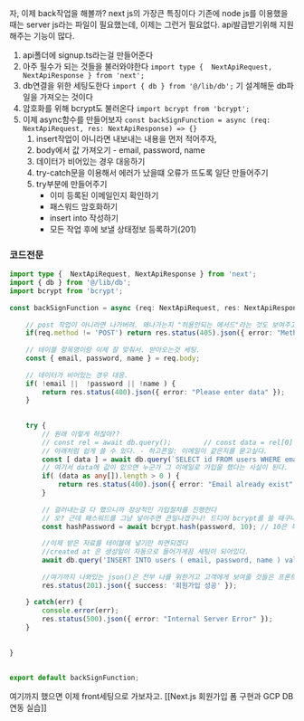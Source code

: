 자, 이제 back작업을 해볼까?
next js의 가장큰 특징이다
기존에 node js를 이용했을때는  server js라는 파일이 필요했는데, 이제는 그런거 필요없다. 
api발급받기위해 지원해주는 기능이 많다.

1. api폴더에 signup.ts라는걸 만들어준다
2. 아주 필수가 되는 것들을 불러와야한다
	`import type {  NextApiRequest, NextApiResponse } from 'next';`
3. db연결을 위한 세팅도한다
	`import { db } from '@/lib/db';` 
	기 설계해둔 db파일을 가져오는 것이다
4. 암호화를 위해 bcrypt도 불러온다
	 `import bcrypt from 'bcrypt';`
5. 이제 async함수를 만들어보자
	`const backSignFunction = async (req: NextApiRequest, res: NextApiResponse) => {} `
	1)  insert작업이 아니라면 내보내는 내용을 먼저 적어주자,
	2) body에서 값 가져오기 - email, password, name
	3) 데이터가 비어있는 경우 대응하기
	4) try-catch문을 이용해서 에러가 났을떄 오류가 뜨도록 일단 만들어주기
	5) try부분에 만들어주기
		- 이미 등록된 이메일인지 확인하기
		- 패스워드 암호화하기
		- insert into 작성하기
		- 모든 작업 후에 보낼 상태정보 등록하기(201)


### 코드전문

```ts
import type {  NextApiRequest, NextApiResponse } from 'next';  
import { db } from '@/lib/db';  
import bcrypt from 'bcrypt';  
  
const backSignFunction = async (req: NextApiRequest, res: NextApiResponse) => {  
  
    // post 작업이 아니라면 나가버려. 왜나가는지 "허용안되는 메서드"라는 것도 보여주고 말야.  
    if(req.method != 'POST') return res.status(405).json({ error: "Method Not Allowed" });  
  
    // 테이블 항목명이랑 이제 잘 맞춰서. 받아오는것 세팅.  
    const { email, password, name } = req.body;  
  
    // 데이터가 비어있는 경우 대응.  
    if( !email ||  !password || !name ) {  
        return res.status(400).json({ error: "Please enter data" });  
    }  
  
  
    try {  
        // 원래 이렇게 하잖아??  
        // const rel = await db.query();        // const data = rel[0]  
        // 아래처럼 쉽게 쓸 수 있다. - 하고픈일: 이메일이 같은지를 묻고싶다.  
        const [ data ] = await db.query(`SELECT id FROM users WHERE email = ?`, [email]);  
        // 여기서 data에 값이 있으면 누군가 그 이메일로 가입을 했다는 사실이 된다.  
        if( (data as any[]).length > 0 ) {  
            return res.status(400).json({ error: "Email already exist" });  
        }  
  
        // 걸러내는걸 다 했으니까 정상적인 가입절차를 진행한다  
        // 오? 근데 패스워드를 그냥 넣어주면 큰일나겠구나! 드디어 bcrypt를 쓸 때구나.  
        const hashPassword = await bcrypt.hash(password, 10); // 10은 복잡단계야  
  
        //이제 받은 자료를 테이블에 넣기만 하면되겠다  
        //created at 은 생성일이 자동으로 들어가게끔 세팅이 되어있다.  
        await db.query('INSERT INTO users ( email, password, name ) values (?,?,?) ', [email, hashPassword, name]);  
  
        //여기까지 나와있는 json()은 전부 나를 위한거고 고객에게 보여줄 것들은 프론트에서 하는 것이다  
        res.status(201).json({ success: '회원가입 성공' });  
  
    } catch(err) {  
        console.error(err);  
        res.status(500).json({ error: "Internal Server Error" });  
    }  
  
  
}  
  
  
export default backSignFunction;
```


여기까지 했으면 이제  front세팅으로 가보자고.
[[Next.js 회원가입 폼 구현과 GCP DB 연동 실습]]


